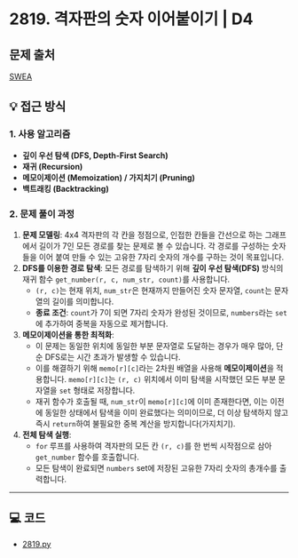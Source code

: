 # 2819. 격자판의 숫자 이어붙이기 | D4


## 문제 출처
[SWEA](https://swexpertacademy.com/main/code/problem/problemDetail.do?contestProbId=AV7I5fgqEogDFAXB&categoryId=AV7I5fgqEogDFAXB&categoryType=CODE&problemTitle=2819&orderBy=FIRST_REG_DATETIME&selectCodeLang=ALL&select-1=&pageSize=10&pageIndex=1&&&&&&&&&)

## 💡 접근 방식

### 1. 사용 알고리즘
* **깊이 우선 탐색 (DFS, Depth-First Search)**
* **재귀 (Recursion)**
* **메모이제이션 (Memoization) / 가지치기 (Pruning)**
* **백트래킹 (Backtracking)**

### 2. 문제 풀이 과정
1.  **문제 모델링**: 4x4 격자판의 각 칸을 정점으로, 인접한 칸들을 간선으로 하는 그래프에서 길이가 7인 모든 경로를 찾는 문제로 볼 수 있습니다. 각 경로를 구성하는 숫자들을 이어 붙여 만들 수 있는 고유한 7자리 숫자의 개수를 구하는 것이 목표입니다.
2.  **DFS를 이용한 경로 탐색**: 모든 경로를 탐색하기 위해 **깊이 우선 탐색(DFS)** 방식의 재귀 함수 `get_number(r, c, num_str, count)`를 사용합니다.
    * `(r, c)`는 현재 위치, `num_str`은 현재까지 만들어진 숫자 문자열, `count`는 문자열의 길이를 의미합니다.
    * **종료 조건**: `count`가 7이 되면 7자리 숫자가 완성된 것이므로, `numbers`라는 `set`에 추가하여 중복을 자동으로 제거합니다.
3.  **메모이제이션을 통한 최적화**:
    * 이 문제는 동일한 위치에 동일한 부분 문자열로 도달하는 경우가 매우 많아, 단순 DFS로는 시간 초과가 발생할 수 있습니다.
    * 이를 해결하기 위해 `memo[r][c]`라는 2차원 배열을 사용해 **메모이제이션**을 적용합니다. `memo[r][c]`는 `(r, c)` 위치에서 이미 탐색을 시작했던 모든 부분 문자열을 `set` 형태로 저장합니다.
    * 재귀 함수가 호출될 때, `num_str`이 `memo[r][c]`에 이미 존재한다면, 이는 이전에 동일한 상태에서 탐색을 이미 완료했다는 의미이므로, 더 이상 탐색하지 않고 즉시 `return`하여 불필요한 중복 계산을 방지합니다(가지치기).
4.  **전체 탐색 실행**:
    * `for` 루프를 사용하여 격자판의 모든 칸 `(r, c)`를 한 번씩 시작점으로 삼아 `get_number` 함수를 호출합니다.
    * 모든 탐색이 완료되면 `numbers` set에 저장된 고유한 7자리 숫자의 총개수를 출력합니다.


---

## 💻 코드
* [2819.py](2819.py)